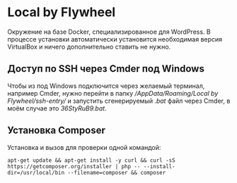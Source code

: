 # Local by Flywheel

Окружение на базе Docker, специализированное для WordPress. В процессе установки автоматически установится необходимая версия VirtualBox и ничего дополнительно ставить не нужно.

## Доступ по SSH через Cmder под Windows

Чтобы из под Windows подключится через желаемый терминал, например Cmder, нужно перейти в папку */AppData/Roaming/Local by Flywheel/ssh-entry/* и запустить сгенерируемый *.bat* файл через Cmder, в моём случае это *36StyRuB9.bat*.

## Установка Composer

Установка и вызов для проверки одной командой:

```
apt-get update && apt-get install -y curl && curl -sS https://getcomposer.org/installer | php -- --install-dir=/usr/local/bin --filename=composer && composer
```